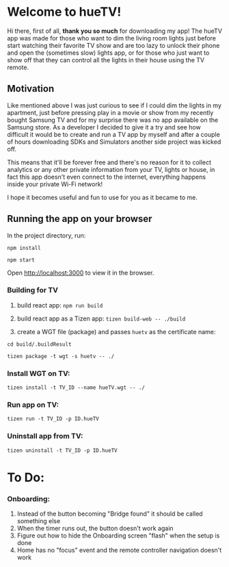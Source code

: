# Welcome to hueTV!

Hi there, first of all, **thank you so much** for downloading my app!
The hueTV app was made for those who want to dim the living room lights just before start watching their favorite TV show and are too lazy to unlock their phone and open the (sometimes slow) lights app, or for those who just want to show off that they can control all the lights in their house using the TV remote.

## Motivation

Like mentioned above I was just curious to see if I could dim the lights in my apartment, just before pressing play in a movie or show from my recently bought Samsung TV and for my surprise there was no app available on the Samsung store. As a developer I decided to give it a try and see how difficult it would be to create and run a TV app by myself and after a couple of hours downloading SDKs and Simulators another side project was kicked off.

This means that it'll be forever free and there's no reason for it to collect analytics or any other private information from your TV, lights or house, in fact this app doesn't even connect to the internet, everything happens inside your private Wi-Fi network!

I hope it becomes useful and fun to use for you as it became to me.

## Running the app on your browser

In the project directory, run:

`npm install`

`npm start`

Open [http://localhost:3000](http://localhost:3000) to view it in the browser.

### Building for TV

1. build react app: `npm run build`

2. build react app as a Tizen app: `tizen build-web -- ./build`

3. create a WGT file (package) and passes `huetv` as the certificate name:

`cd build/.buildResult`

`tizen package -t wgt -s huetv -- ./`

### Install WGT on TV:

`tizen install -t TV_ID --name hueTV.wgt -- ./`

### Run app on TV:

`tizen run -t TV_ID -p ID.hueTV`

### Uninstall app from TV:

`tizen uninstall -t TV_ID -p ID.hueTV`

# To Do:

### Onboarding:

1. Instead of the button becoming "Bridge found" it should be called something else
2. When the timer runs out, the button doesn't work again
3. Figure out how to hide the Onboarding screen "flash" when the setup is done
4. Home has no "focus" event and the remote controller navigation doesn't work
